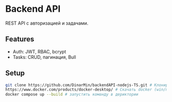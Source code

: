 # Backend API

REST API с авторизацией и задачами. 

## Features
- Auth: JWT, RBAC, bcrypt
- Tasks: CRUD, пагинация, Bull


## Setup
```bash
git clone https://github.com/DinarMin/backendAPI-nodejs-TS.git # Клонировать
https://www.docker.com/products/docker-desktop/ # Скачать docker (win/mac/linux)
docker compose up --build # запустить команду в дериктории 
```

